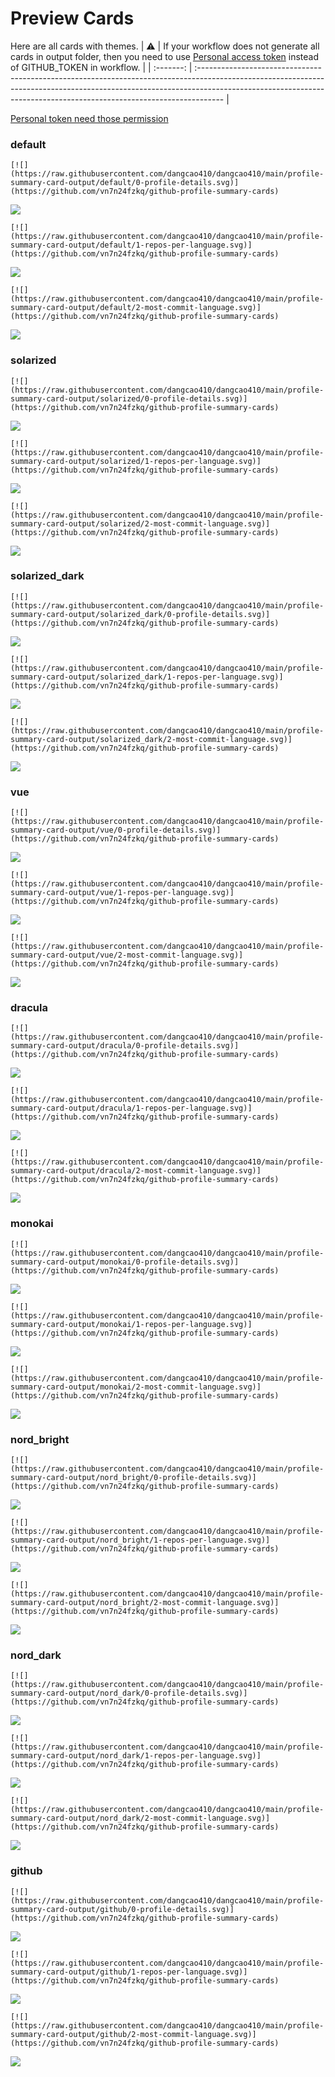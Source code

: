 
# Preview Cards

Here are all cards with themes.
| :warning: | If your workflow does not generate all cards in output folder, then you need to use [Personal access token](https://docs.github.com/en/actions/configuring-and-managing-workflows/creating-and-storing-encrypted-secrets) instead of GITHUB_TOKEN in workflow. |
| :-------: | :------------------------------------------------------------------------------------------------------------------------------------------------------------------------------------------------------------------------------------------------ |

[Personal token need those permission](https://github.com/vn7n24fzkq/github-profile-summary-cards/wiki/Personal-access-token-permissions)


### default


```
[![](https://raw.githubusercontent.com/dangcao410/dangcao410/main/profile-summary-card-output/default/0-profile-details.svg)](https://github.com/vn7n24fzkq/github-profile-summary-cards)
```
![](https://raw.githubusercontent.com/dangcao410/dangcao410/main/profile-summary-card-output/default/0-profile-details.svg)


```
[![](https://raw.githubusercontent.com/dangcao410/dangcao410/main/profile-summary-card-output/default/1-repos-per-language.svg)](https://github.com/vn7n24fzkq/github-profile-summary-cards)
```
![](https://raw.githubusercontent.com/dangcao410/dangcao410/main/profile-summary-card-output/default/1-repos-per-language.svg)


```
[![](https://raw.githubusercontent.com/dangcao410/dangcao410/main/profile-summary-card-output/default/2-most-commit-language.svg)](https://github.com/vn7n24fzkq/github-profile-summary-cards)
```
![](https://raw.githubusercontent.com/dangcao410/dangcao410/main/profile-summary-card-output/default/2-most-commit-language.svg)


### solarized


```
[![](https://raw.githubusercontent.com/dangcao410/dangcao410/main/profile-summary-card-output/solarized/0-profile-details.svg)](https://github.com/vn7n24fzkq/github-profile-summary-cards)
```
![](https://raw.githubusercontent.com/dangcao410/dangcao410/main/profile-summary-card-output/solarized/0-profile-details.svg)


```
[![](https://raw.githubusercontent.com/dangcao410/dangcao410/main/profile-summary-card-output/solarized/1-repos-per-language.svg)](https://github.com/vn7n24fzkq/github-profile-summary-cards)
```
![](https://raw.githubusercontent.com/dangcao410/dangcao410/main/profile-summary-card-output/solarized/1-repos-per-language.svg)


```
[![](https://raw.githubusercontent.com/dangcao410/dangcao410/main/profile-summary-card-output/solarized/2-most-commit-language.svg)](https://github.com/vn7n24fzkq/github-profile-summary-cards)
```
![](https://raw.githubusercontent.com/dangcao410/dangcao410/main/profile-summary-card-output/solarized/2-most-commit-language.svg)


### solarized_dark


```
[![](https://raw.githubusercontent.com/dangcao410/dangcao410/main/profile-summary-card-output/solarized_dark/0-profile-details.svg)](https://github.com/vn7n24fzkq/github-profile-summary-cards)
```
![](https://raw.githubusercontent.com/dangcao410/dangcao410/main/profile-summary-card-output/solarized_dark/0-profile-details.svg)


```
[![](https://raw.githubusercontent.com/dangcao410/dangcao410/main/profile-summary-card-output/solarized_dark/1-repos-per-language.svg)](https://github.com/vn7n24fzkq/github-profile-summary-cards)
```
![](https://raw.githubusercontent.com/dangcao410/dangcao410/main/profile-summary-card-output/solarized_dark/1-repos-per-language.svg)


```
[![](https://raw.githubusercontent.com/dangcao410/dangcao410/main/profile-summary-card-output/solarized_dark/2-most-commit-language.svg)](https://github.com/vn7n24fzkq/github-profile-summary-cards)
```
![](https://raw.githubusercontent.com/dangcao410/dangcao410/main/profile-summary-card-output/solarized_dark/2-most-commit-language.svg)


### vue


```
[![](https://raw.githubusercontent.com/dangcao410/dangcao410/main/profile-summary-card-output/vue/0-profile-details.svg)](https://github.com/vn7n24fzkq/github-profile-summary-cards)
```
![](https://raw.githubusercontent.com/dangcao410/dangcao410/main/profile-summary-card-output/vue/0-profile-details.svg)


```
[![](https://raw.githubusercontent.com/dangcao410/dangcao410/main/profile-summary-card-output/vue/1-repos-per-language.svg)](https://github.com/vn7n24fzkq/github-profile-summary-cards)
```
![](https://raw.githubusercontent.com/dangcao410/dangcao410/main/profile-summary-card-output/vue/1-repos-per-language.svg)


```
[![](https://raw.githubusercontent.com/dangcao410/dangcao410/main/profile-summary-card-output/vue/2-most-commit-language.svg)](https://github.com/vn7n24fzkq/github-profile-summary-cards)
```
![](https://raw.githubusercontent.com/dangcao410/dangcao410/main/profile-summary-card-output/vue/2-most-commit-language.svg)


### dracula


```
[![](https://raw.githubusercontent.com/dangcao410/dangcao410/main/profile-summary-card-output/dracula/0-profile-details.svg)](https://github.com/vn7n24fzkq/github-profile-summary-cards)
```
![](https://raw.githubusercontent.com/dangcao410/dangcao410/main/profile-summary-card-output/dracula/0-profile-details.svg)


```
[![](https://raw.githubusercontent.com/dangcao410/dangcao410/main/profile-summary-card-output/dracula/1-repos-per-language.svg)](https://github.com/vn7n24fzkq/github-profile-summary-cards)
```
![](https://raw.githubusercontent.com/dangcao410/dangcao410/main/profile-summary-card-output/dracula/1-repos-per-language.svg)


```
[![](https://raw.githubusercontent.com/dangcao410/dangcao410/main/profile-summary-card-output/dracula/2-most-commit-language.svg)](https://github.com/vn7n24fzkq/github-profile-summary-cards)
```
![](https://raw.githubusercontent.com/dangcao410/dangcao410/main/profile-summary-card-output/dracula/2-most-commit-language.svg)


### monokai


```
[![](https://raw.githubusercontent.com/dangcao410/dangcao410/main/profile-summary-card-output/monokai/0-profile-details.svg)](https://github.com/vn7n24fzkq/github-profile-summary-cards)
```
![](https://raw.githubusercontent.com/dangcao410/dangcao410/main/profile-summary-card-output/monokai/0-profile-details.svg)


```
[![](https://raw.githubusercontent.com/dangcao410/dangcao410/main/profile-summary-card-output/monokai/1-repos-per-language.svg)](https://github.com/vn7n24fzkq/github-profile-summary-cards)
```
![](https://raw.githubusercontent.com/dangcao410/dangcao410/main/profile-summary-card-output/monokai/1-repos-per-language.svg)


```
[![](https://raw.githubusercontent.com/dangcao410/dangcao410/main/profile-summary-card-output/monokai/2-most-commit-language.svg)](https://github.com/vn7n24fzkq/github-profile-summary-cards)
```
![](https://raw.githubusercontent.com/dangcao410/dangcao410/main/profile-summary-card-output/monokai/2-most-commit-language.svg)


### nord_bright


```
[![](https://raw.githubusercontent.com/dangcao410/dangcao410/main/profile-summary-card-output/nord_bright/0-profile-details.svg)](https://github.com/vn7n24fzkq/github-profile-summary-cards)
```
![](https://raw.githubusercontent.com/dangcao410/dangcao410/main/profile-summary-card-output/nord_bright/0-profile-details.svg)


```
[![](https://raw.githubusercontent.com/dangcao410/dangcao410/main/profile-summary-card-output/nord_bright/1-repos-per-language.svg)](https://github.com/vn7n24fzkq/github-profile-summary-cards)
```
![](https://raw.githubusercontent.com/dangcao410/dangcao410/main/profile-summary-card-output/nord_bright/1-repos-per-language.svg)


```
[![](https://raw.githubusercontent.com/dangcao410/dangcao410/main/profile-summary-card-output/nord_bright/2-most-commit-language.svg)](https://github.com/vn7n24fzkq/github-profile-summary-cards)
```
![](https://raw.githubusercontent.com/dangcao410/dangcao410/main/profile-summary-card-output/nord_bright/2-most-commit-language.svg)


### nord_dark


```
[![](https://raw.githubusercontent.com/dangcao410/dangcao410/main/profile-summary-card-output/nord_dark/0-profile-details.svg)](https://github.com/vn7n24fzkq/github-profile-summary-cards)
```
![](https://raw.githubusercontent.com/dangcao410/dangcao410/main/profile-summary-card-output/nord_dark/0-profile-details.svg)


```
[![](https://raw.githubusercontent.com/dangcao410/dangcao410/main/profile-summary-card-output/nord_dark/1-repos-per-language.svg)](https://github.com/vn7n24fzkq/github-profile-summary-cards)
```
![](https://raw.githubusercontent.com/dangcao410/dangcao410/main/profile-summary-card-output/nord_dark/1-repos-per-language.svg)


```
[![](https://raw.githubusercontent.com/dangcao410/dangcao410/main/profile-summary-card-output/nord_dark/2-most-commit-language.svg)](https://github.com/vn7n24fzkq/github-profile-summary-cards)
```
![](https://raw.githubusercontent.com/dangcao410/dangcao410/main/profile-summary-card-output/nord_dark/2-most-commit-language.svg)


### github


```
[![](https://raw.githubusercontent.com/dangcao410/dangcao410/main/profile-summary-card-output/github/0-profile-details.svg)](https://github.com/vn7n24fzkq/github-profile-summary-cards)
```
![](https://raw.githubusercontent.com/dangcao410/dangcao410/main/profile-summary-card-output/github/0-profile-details.svg)


```
[![](https://raw.githubusercontent.com/dangcao410/dangcao410/main/profile-summary-card-output/github/1-repos-per-language.svg)](https://github.com/vn7n24fzkq/github-profile-summary-cards)
```
![](https://raw.githubusercontent.com/dangcao410/dangcao410/main/profile-summary-card-output/github/1-repos-per-language.svg)


```
[![](https://raw.githubusercontent.com/dangcao410/dangcao410/main/profile-summary-card-output/github/2-most-commit-language.svg)](https://github.com/vn7n24fzkq/github-profile-summary-cards)
```
![](https://raw.githubusercontent.com/dangcao410/dangcao410/main/profile-summary-card-output/github/2-most-commit-language.svg)

